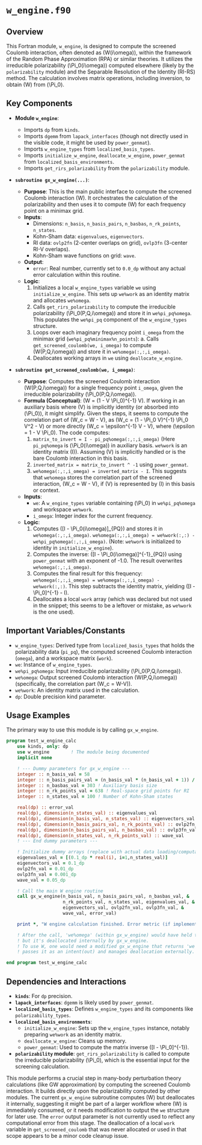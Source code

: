 # `w_engine.f90`

## Overview

This Fortran module, `w_engine`, is designed to compute the screened Coulomb interaction, often denoted as \(W(i\omega)\), within the framework of the Random Phase Approximation (RPA) or similar theories. It utilizes the irreducible polarizability \(\Pi_0(i\omega)\) computed elsewhere (likely by the `polarizability` module) and the Separable Resolution of the Identity (RI-RS) method. The calculation involves matrix operations, including inversion, to obtain \(W\) from \(\Pi_0\).

## Key Components

- **Module `w_engine`**:
    - Imports `dp` from `kinds`.
    - Imports `dgemm` from `lapack_interfaces` (though not directly used in the visible code, it might be used by `power_genmat`).
    - Imports `w_engine_types` from `localized_basis_types`.
    - Imports `initialize_w_engine`, `deallocate_w_engine`, `power_genmat` from `localized_basis_environments`.
    - Imports `get_rirs_polarizability` from the `polarizability` module.

- **`subroutine gx_w_engine(...)`**:
    - **Purpose**: This is the main public interface to compute the screened Coulomb interaction \(W\). It orchestrates the calculation of the polarizability and then uses it to compute \(W\) for each frequency point on a minimax grid.
    - **Inputs**:
        - Dimensions: `n_basis`, `n_basis_pairs`, `n_basbas`, `n_rk_points`, `n_states`.
        - Kohn-Sham data: `eigenvalues`, `eigenvectors`.
        - RI data: `ovlp2fn` (2-center overlaps on grid), `ovlp3fn` (3-center RI-V overlaps).
        - Kohn-Sham wave functions on grid: `wave`.
    - **Output**:
        - `error`: Real number, currently set to `0.0_dp` without any actual error calculation within this routine.
    - **Logic**:
        1. Initializes a local `w_engine_types` variable `we` using `initialize_w_engine`. This sets up `we%work` as an identity matrix and allocates `we%omega`.
        2. Calls `get_rirs_polarizability` to compute the irreducible polarizability \(\Pi_0(P,Q,i\omega)\) and store it in `we%pi_pq%omega`. This populates the `we%pi_pq` component of the `w_engine_types` structure.
        3. Loops over each imaginary frequency point `i_omega` from the minimax grid (`we%pi_pq%minimax%n_points`):
            a. Calls `get_screened_coulomb(we, i_omega)` to compute \(W(P,Q,i\omega)\) and store it in `we%omega(:,:,i_omega)`.
        4. Deallocates working arrays in `we` using `deallocate_w_engine`.

- **`subroutine get_screened_coulomb(we, i_omega)`**:
    - **Purpose**: Computes the screened Coulomb interaction \(W(P,Q,i\omega)\) for a single frequency point `i_omega`, given the irreducible polarizability \(\Pi_0(P,Q,i\omega)\).
    - **Formula (Conceptual)**: \(W = (1 - V \Pi_0)^{-1} V\). If working in an auxiliary basis where \(V\) is implicitly identity (or absorbed into \(\Pi_0\)), it might simplify. Given the steps, it seems to compute the correlation part of \(W_c = W - V\), as \(W_c = (1 - \Pi_0 V)^{-1} \Pi_0 V^2 - V\) or more directly \(W_c = \epsilon^{-1} V - V\), where \(\epsilon = 1 - V \Pi_0\).
    The code computes:
        1. `matrix_to_invert = I - pi_pq%omega(:,:,i_omega)` (Here `pi_pq%omega` is \(\Pi_0(i\omega)\) in auxiliary basis. `we%work` is an identity matrix \(I\)). Assuming \(V\) is implicitly handled or is the bare Coulomb interaction in this basis.
        2. `inverted_matrix = matrix_to_invert ^ -1` using `power_genmat`.
        3. `we%omega(:,:,i_omega) = inverted_matrix - I`. This suggests that `we%omega` stores the correlation part of the screened interaction, \(W_c = W - V\), if \(V\) is represented by \(I\) in this basis or context.
    - **Inputs**:
        - `we`: A `w_engine_types` variable containing \(\Pi_0\) in `we%pi_pq%omega` and workspace `we%work`.
        - `i_omega`: Integer index for the current frequency.
    - **Logic**:
        1. Computes \([I - \Pi_0(i\omega)]_{PQ}\) and stores it in `we%omega(:,:,i_omega)`.
           `we%omega(:,:,i_omega) = we%work(:,:) - we%pi_pq%omega(:,:,i_omega)`.
           (Note: `we%work` is initialized to identity in `initialize_w_engine`).
        2. Computes the inverse: \([I - \Pi_0(i\omega)]^{-1}_{PQ}\) using `power_genmat` with an exponent of -1.0. The result overwrites `we%omega(:,:,i_omega)`.
        3. Computes the final result for this frequency: `we%omega(:,:,i_omega) = we%omega(:,:,i_omega) - we%work(:,:)`. This step subtracts the identity matrix, yielding \([I - \Pi_0]^{-1} - I\).
        4. Deallocates a local `work` array (which was declared but not used in the snippet; this seems to be a leftover or mistake, as `we%work` is the one used).

## Important Variables/Constants

- `w_engine_types`: Derived type from `localized_basis_types` that holds the polarizability data (`pi_pq`), the computed screened Coulomb interaction (`omega`), and a workspace matrix (`work`).
- `we`: Instance of `w_engine_types`.
- `we%pi_pq%omega`: Input irreducible polarizability \(\Pi_0(P,Q,i\omega)\).
- `we%omega`: Output screened Coulomb interaction \(W(P,Q,i\omega)\) (specifically, the correlation part \(W_c = W-V\)).
- `we%work`: An identity matrix used in the calculation.
- `dp`: Double precision kind parameter.

## Usage Examples

The primary way to use this module is by calling `gx_w_engine`.

```fortran
program test_w_engine_calc
    use kinds, only: dp
    use w_engine        ! The module being documented
    implicit none

    ! --- Dummy parameters for gx_w_engine ---
    integer :: n_basis_val = 58
    integer :: n_basis_pairs_val = (n_basis_val * (n_basis_val + 1)) / 2
    integer :: n_basbas_val = 303 ! Auxiliary basis size
    integer :: n_rk_points_val = 638 ! Real-space grid points for RI
    integer :: n_states_val = 100 ! Number of Kohn-Sham states

    real(dp) :: error_val
    real(dp), dimension(n_states_val) :: eigenvalues_val
    real(dp), dimension(n_basis_val, n_states_val) :: eigenvectors_val
    real(dp), dimension(n_basis_pairs_val, n_rk_points_val) :: ovlp2fn_val
    real(dp), dimension(n_basis_pairs_val, n_basbas_val) :: ovlp3fn_val
    real(dp), dimension(n_states_val, n_rk_points_val) :: wave_val
    ! --- End dummy parameters ---

    ! Initialize dummy arrays (replace with actual data loading/computation)
    eigenvalues_val = [(0.1_dp * real(i), i=1,n_states_val)]
    eigenvectors_val = 0.1_dp
    ovlp2fn_val = 0.01_dp
    ovlp3fn_val = 0.001_dp
    wave_val = 0.05_dp

    ! Call the main W engine routine
    call gx_w_engine(n_basis_val, n_basis_pairs_val, n_basbas_val, &
                     n_rk_points_val, n_states_val, eigenvalues_val, &
                     eigenvectors_val, ovlp2fn_val, ovlp3fn_val, &
                     wave_val, error_val)

    print *, "W engine calculation finished. Error metric (if implemented): ", error_val

    ! After the call, 'we%omega' (within gx_w_engine) would have held the result,
    ! but it's deallocated internally by gx_w_engine.
    ! To use W, one would need a modified gx_w_engine that returns 'we' or
    ! passes it as an intent(out) and manages deallocation externally.

end program test_w_engine_calc
```

## Dependencies and Interactions

- **`kinds`**: For `dp` precision.
- **`lapack_interfaces`**: `dgemm` is likely used by `power_genmat`.
- **`localized_basis_types`**: Defines `w_engine_types` and its components like `polarizability_types`.
- **`localized_basis_environments`**:
    - `initialize_w_engine`: Sets up the `w_engine_types` instance, notably preparing `we%work` as an identity matrix.
    - `deallocate_w_engine`: Cleans up memory.
    - `power_genmat`: Used to compute the matrix inverse \([I - \Pi_0]^{-1}\).
- **`polarizability` module**: `get_rirs_polarizability` is called to compute the irreducible polarizability \(\Pi_0\), which is the essential input for the screening calculation.

This module performs a crucial step in many-body perturbation theory calculations (like GW approximation) by computing the screened Coulomb interaction. It builds directly upon the polarizability computed by other modules. The current `gx_w_engine` subroutine computes \(W\) but deallocates it internally, suggesting it might be part of a larger workflow where \(W\) is immediately consumed, or it needs modification to output the `we` structure for later use. The `error` output parameter is not currently used to reflect any computational error from this stage. The deallocation of a local `work` variable in `get_screened_coulomb` that was never allocated or used in that scope appears to be a minor code cleanup issue.
